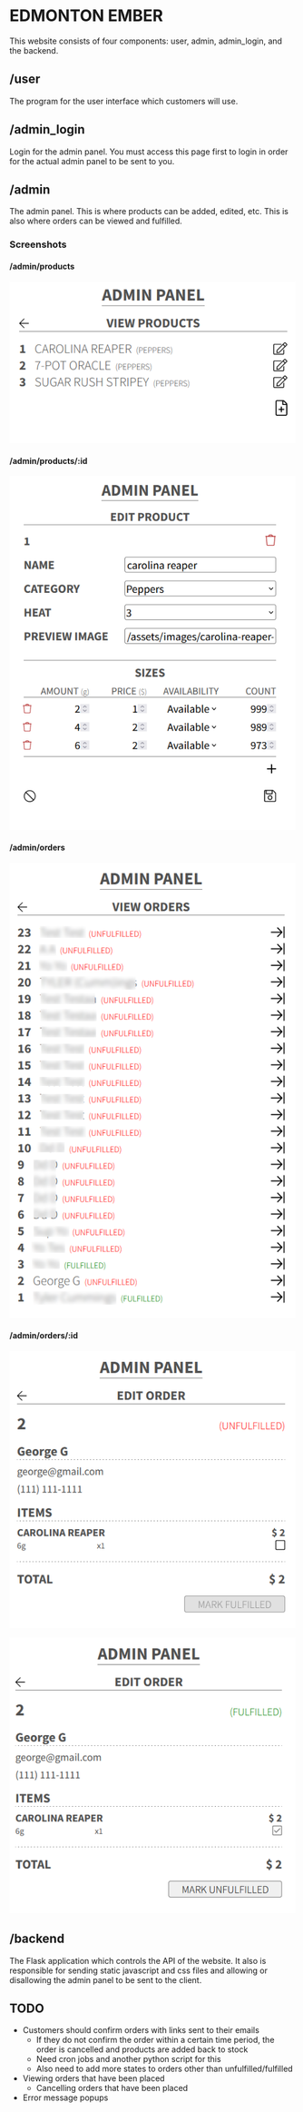 # EDMONTON EMBER

This website consists of four components: user, admin, admin_login, and the backend.

## /user

The program for the user interface which customers will use.

## /admin_login

Login for the admin panel. You must access this page first to login in order for the actual admin panel to be sent to you.

## /admin

The admin panel. This is where products can be added, edited, etc. This is also where orders can be viewed and fulfilled.

### Screenshots

#### /admin/products

![Screenshot](screenshots/admin-product-list.png)

#### /admin/products/:id

![Screenshot](screenshots/admin-edit-product.png)

#### /admin/orders

![Screenshot](screenshots/admin-order-list.png)

#### /admin/orders/:id

![Screenshot](screenshots/admin-view-order-unfulfilled.png)

![Screenshot](screenshots/admin-view-order-fulfilled.png)

## /backend

The Flask application which controls the API of the website. It also is responsible for sending static javascript and css files and allowing or disallowing the admin panel to be sent to the client.

## TODO

* Customers should confirm orders with links sent to their emails
    * If they do not confirm the order within a certain time period, the order is cancelled and products are added back to stock
    * Need cron jobs and another python script for this
    * Also need to add more states to orders other than unfulfilled/fulfilled
* Viewing orders that have been placed
    * Cancelling orders that have been placed
* Error message popups